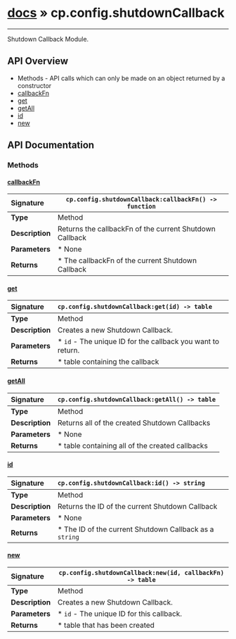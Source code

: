 # [docs](index.md) » cp.config.shutdownCallback
---

Shutdown Callback Module.

## API Overview
* Methods - API calls which can only be made on an object returned by a constructor
 * [callbackFn](#callbackfn)
 * [get](#get)
 * [getAll](#getall)
 * [id](#id)
 * [new](#new)

## API Documentation

### Methods

#### [callbackFn](#callbackfn)
| <span style="float: left;">**Signature**</span> | <span style="float: left;">`cp.config.shutdownCallback:callbackFn() -> function` </span>                                                          |
| -----------------------------------------------------|---------------------------------------------------------------------------------------------------------|
| **Type**                                             | Method                                                                                         |
| **Description**                                      | Returns the callbackFn of the current Shutdown Callback                                                                                         |
| **Parameters**                                       | * None                                       |
| **Returns**                                          |  * The callbackFn of the current Shutdown Callback                                                |

#### [get](#get)
| <span style="float: left;">**Signature**</span> | <span style="float: left;">`cp.config.shutdownCallback:get(id) -> table` </span>                                                          |
| -----------------------------------------------------|---------------------------------------------------------------------------------------------------------|
| **Type**                                             | Method                                                                                         |
| **Description**                                      | Creates a new Shutdown Callback.                                                                                         |
| **Parameters**                                       | * `id`		- The unique ID for the callback you want to return.                                       |
| **Returns**                                          |  * table containing the callback                                                |

#### [getAll](#getall)
| <span style="float: left;">**Signature**</span> | <span style="float: left;">`cp.config.shutdownCallback:getAll() -> table` </span>                                                          |
| -----------------------------------------------------|---------------------------------------------------------------------------------------------------------|
| **Type**                                             | Method                                                                                         |
| **Description**                                      | Returns all of the created Shutdown Callbacks                                                                                         |
| **Parameters**                                       | * None                                       |
| **Returns**                                          |  * table containing all of the created callbacks                                                |

#### [id](#id)
| <span style="float: left;">**Signature**</span> | <span style="float: left;">`cp.config.shutdownCallback:id() -> string` </span>                                                          |
| -----------------------------------------------------|---------------------------------------------------------------------------------------------------------|
| **Type**                                             | Method                                                                                         |
| **Description**                                      | Returns the ID of the current Shutdown Callback                                                                                         |
| **Parameters**                                       | * None                                       |
| **Returns**                                          |  * The ID of the current Shutdown Callback as a `string`                                                |

#### [new](#new)
| <span style="float: left;">**Signature**</span> | <span style="float: left;">`cp.config.shutdownCallback:new(id, callbackFn) -> table` </span>                                                          |
| -----------------------------------------------------|---------------------------------------------------------------------------------------------------------|
| **Type**                                             | Method                                                                                         |
| **Description**                                      | Creates a new Shutdown Callback.                                                                                         |
| **Parameters**                                       | * `id`		- The unique ID for this callback.                                       |
| **Returns**                                          |  * table that has been created                                                |

